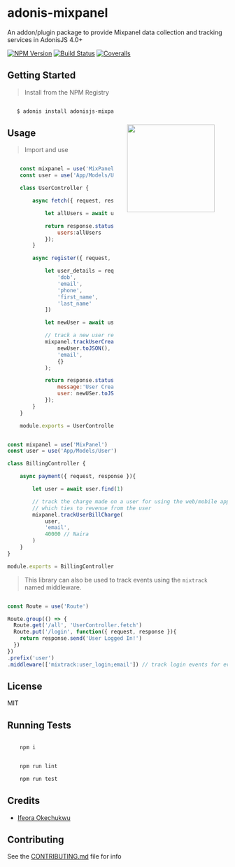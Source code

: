# adonis-mixpanel

An addon/plugin package to provide Mixpanel data collection and tracking services in AdonisJS 4.0+

[![NPM Version][npm-image]][npm-url]
[![Build Status][travis-image]][travis-url]
[![Coveralls][coveralls-image]][coveralls-url]

<img src="http://res.cloudinary.com/adonisjs/image/upload/q_100/v1497112678/adonis-purple_pzkmzt.svg" width="200px" align="right" hspace="30px" vspace="140px">

## Getting Started

>Install from the NPM Registry

```bash

   $ adonis install adonisjs-mixpanel

```

## Usage

>Import and use 

```js

    const mixpanel = use('MixPanel')
    const user = use('App/Models/User')

    class UserController {

        async fetch({ request, response }){

            let allUsers = await user.all()

            return response.status(200).json({
                users:allUsers
            });
        }

        async register({ request, response }) {

            let user_details = request.only([
                'dob',
                'email',
                'phone',
                'first_name',
                'last_name'
            ])

            let newUser = await user.create(user_details)

            // track a new user registered to the web/mobile app
            mixpanel.trackUserCreation(
                newUser.toJSON(), 
                'email',
                {}
            );

            return response.status(201).json({
                message:'User Created!',
                user: newUSer.toJSON()
            });
        }
    }

    module.exports = UserController

```

```js

const mixpanel = use('MixPanel')
const user = use('App/Models/User')

class BillingController {

    async payment({ request, response }){

        let user = await user.find(1)

        // track the charge made on a user for using the web/mobile app
        // which ties to revenue from the user
        mixpanel.trackUserBillCharge(
            user,
            'email',
            40000 // Naira
        )
    }
}

module.exports = BillingController

```

>This library can also be used to track events using the `mixtrack` named middleware.

```js

const Route = use('Route')

Route.group(() => {
  Route.get('/all', 'UserController.fetch')
  Route.put('/login', function({ request, response }){
    return response.send('User Logged In!')
  })
})
.prefix('user')
.middleware(['mixtrack:user_login;email']) // track login events for every user via 'email'

```

## License

MIT

## Running Tests
```bash

    npm i

```

```bash

    npm run lint

    npm run test

```

## Credits

- [Ifeora Okechukwu](https://twitter.com/isocroft)
    
## Contributing

See the [CONTRIBUTING.md](https://github.com/stitchng/adonis-mixpanel/blob/master/CONTRIBUTING.md) file for info

[npm-image]: https://img.shields.io/npm/v/adonisjs-mixpanel.svg?style=flat-square
[npm-url]: https://npmjs.org/package/adonisjs-mixpanel

[travis-image]: https://img.shields.io/travis/stitchng/adonis-mixpanel/master.svg?style=flat-square
[travis-url]: https://travis-ci.org/stitchng/adonis-mixpanel

[coveralls-image]: https://img.shields.io/coveralls/stitchng/adonis-mixpanel/master.svg?style=flat-square

[coveralls-url]: https://coveralls.io/github/stitchng/adonis-mixpanel
